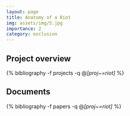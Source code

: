 ```yaml
---
layout: page
title: Anatomy of a Riot
img: assets/img/5.jpg
importance: 2
category: exclusion
---
```


## Project overview

<div class="publications">

  {% bibliography -f projects -q @*[proj~=riot]* %}

</div>

## Documents

<div class="publications">

  {% bibliography -f papers -q @*[proj~=riot]* %}

</div>
